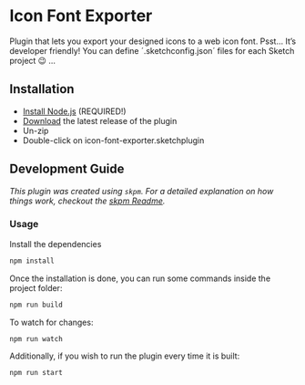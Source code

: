 # Icon Font Exporter

Plugin that lets you export your designed icons to a web icon font. 
Psst… It’s developer friendly! You can define ´.sketchconfig.json´ files for each Sketch project 😉 …  

## Installation

- [Install Node.js](https://nodejs.org/) (REQUIRED!)
- [Download](../../releases/latest/download/icon-font-exporter.sketchplugin.zip) the latest release of the plugin
- Un-zip
- Double-click on icon-font-exporter.sketchplugin

## Development Guide

_This plugin was created using `skpm`. For a detailed explanation on how things work, checkout the [skpm Readme](https://github.com/skpm/skpm/blob/master/README.md)._

### Usage

Install the dependencies

```bash
npm install
```

Once the installation is done, you can run some commands inside the project folder:

```bash
npm run build
```

To watch for changes:

```bash
npm run watch
```

Additionally, if you wish to run the plugin every time it is built:

```bash
npm run start
```
